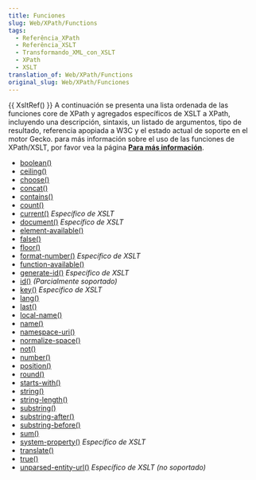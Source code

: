 ```yaml
---
title: Funciones
slug: Web/XPath/Functions
tags:
  - Referência_XPath
  - Referência_XSLT
  - Transformando_XML_con_XSLT
  - XPath
  - XSLT
translation_of: Web/XPath/Functions
original_slug: Web/XPath/Funciones
---
```


{{ XsltRef() }} A continuación se presenta una lista ordenada de las funciones core de XPath y agregados específicos de XSLT a XPath, incluyendo una descripción, sintaxis, un listado de argumentos, tipo de resultado, referencia apopiada a W3C y el estado actual de soporte en el motor Gecko. para más información sobre el uso de las funciones de XPath/XSLT, por favor vea la página [**Para más información**](/en/Transforming_XML_with_XSLT/For_Further_Reading).

- [boolean()](/en/XPath/Functions/boolean)
- [ceiling()](/en/XPath/Functions/ceiling)
- [choose()](/en/XPath/Functions/choose)
- [concat()](/en/XPath/Functions/concat)
- [contains()](/en/XPath/Functions/contains)
- [count()](/en/XPath/Functions/count)
- [current()](/en/XPath/Functions/current) _Específico de XSLT_
- [document()](/en/XPath/Functions/document) _Específico de XSLT_
- [element-available()](/en/XPath/Functions/element-available)
- [false()](/en/XPath/Functions/false)
- [floor()](/en/XPath/Functions/floor)
- [format-number()](/en/XPath/Functions/format-number) _Específico de XSLT_
- [function-available()](/en/XPath/Functions/function-available)
- [generate-id()](/en/XPath/Functions/generate-id) _Específico de XSLT_
- [id()](/en/XPath/Functions/id) _(Parcialmente soportado)_
- [key()](/en/XPath/Functions/key) _Específico de XSLT_
- [lang()](/en/XPath/Functions/lang)
- [last()](/en/XPath/Functions/last)
- [local-name()](/en/XPath/Functions/local-name)
- [name()](/en/XPath/Functions/name)
- [namespace-uri()](/en/XPath/Functions/namespace-uri)
- [normalize-space()](/en/XPath/Functions/normalize-space)
- [not()](/en/XPath/Functions/not)
- [number()](/en/XPath/Functions/number)
- [position()](/en/XPath/Functions/position)
- [round()](/en/XPath/Functions/round)
- [starts-with()](/en/XPath/Functions/starts-with)
- [string()](/en/XPath/Functions/string)
- [string-length()](/en/XPath/Functions/string-length)
- [substring()](/en/XPath/Functions/substring)
- [substring-after()](/en/XPath/Functions/substring-after)
- [substring-before()](/en/XPath/Functions/substring-before)
- [sum()](/en/XPath/Functions/sum)
- [system-property()](/en/XPath/Functions/system-property) _Específico de XSLT_
- [translate()](/en/XPath/Functions/translate)
- [true()](/en/XPath/Functions/true)
- [unparsed-entity-url()](/en/XPath/Functions/unparsed-entity-url) _Específico de XSLT (no soportado)_
